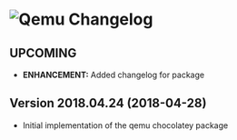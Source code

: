 # ![Qemu Changelog](https://img.shields.io/badge/Qemu-Package%20Changelog-blue.svg?style=for-the-badge)

## UPCOMING

- **ENHANCEMENT:** Added changelog for package

## Version 2018.04.24 (2018-04-28)

- Initial implementation of the qemu chocolatey package
